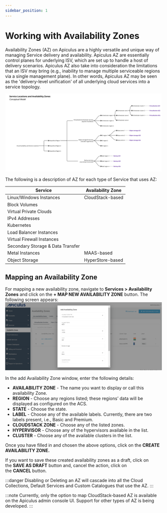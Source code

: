 ```yaml
---
sidebar_position: 1
---
```

# Working with Availability Zones

Availability Zones (AZ) on Apiculus are a highly versatile and unique way of managing Service delivery and availability. Apiculus AZ are essentially control planes for underlying ISV, which are set up to handle a host of delivery scenarios. Apiculus AZ also take into consideration the limitations that an ISV may bring (e.g., inability to manage multiple serviceable regions via a single management plane). In other words, Apiculus AZ may be seen as the 'delivery-level unification' of all underlying cloud services into a service topology.

![Working with Availability Zones](img/AvailabilityZones.jpg)

The following is a description of AZ for each type of Service that uses AZ:

|Service|Availability Zone|
|---|---|
|Linux/Windows Instances|CloudStack-based|
|Block Volumes|
|Virtual Private Clouds|
|IPv4 Addresses|
|Kubernetes|
|Load Balancer Instances|
|Virtual Firewall Instances|
|Secondary Storage & Data Transfer|
|Metal Instances|MAAS-based|
|Object Storage|HyperStore-based|

## Mapping an Availability Zone

For mapping a new availability zone, navigate to **Services > Availability Zones** and click on the **+ MAP NEW AVAILABILITY ZONE** button. The following screen appears: ![Working with Availability Zones](img/AZ1.png)

In the add Availability Zone window, enter the following details:

- **AVAILABILITY ZONE** - The name you want to display or call this availability Zone.
- **REGION** - Choose any regions listed; these regions’ data will be displayed as configured on the ACS.
- **STATE** - Choose the state.
- **LABEL** - Choose any of the available labels. Currently, there are two labels present, i.e., Basic and Premium.
- **CLOUDSTACK ZONE** - Choose any of the listed zones.
- **HYPERVISOR** - Choose any of the hypervisors available in the list.
- **CLUSTER** - Choose any of the available clusters in the list.

Once you have filled in and chosen the above options, click on the **CREATE AVAILABILITY ZONE.**

If you want to save these created availability zones as a draft, click on the **SAVE AS DRAFT** button and, cancel the action, click on the **CANCEL** button.

:::danger
Disabling or Deleting an AZ will cascade into all the Cloud Collections, Default Services and Custom Catalogues that use the AZ.
:::

:::note
Currently, only the option to map CloudStack-based AZ is available on the Apiculus admin console UI. Support for other types of AZ is being developed.
:::



